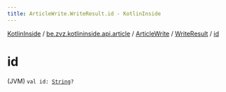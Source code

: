 ```yaml
---
title: ArticleWrite.WriteResult.id - KotlinInside
---
```


[KotlinInside](../../../index.html) / [be.zvz.kotlininside.api.article](../../index.html) / [ArticleWrite](../index.html) / [WriteResult](index.html) / [id](./id.html)

# id

(JVM) `val id: `[`String`](https://kotlinlang.org/api/latest/jvm/stdlib/kotlin/-string/index.html)`?`